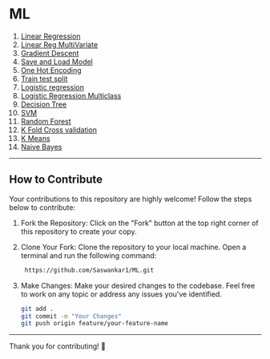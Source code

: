 # ML

1. [Linear Regression](1_linear_regression.ipynb)
2. [Linear Reg MultiVariate](2_linear_regression_multivariate.ipynb)
3. [Gradient Descent](gradient_descent.ipynb)
4. [Save and Load Model](4_save_and_load_model_using_pickle.ipynb)
5. [One Hot Encoding](one_hot_encoding.ipynb)
6. [Train test split](train_test_split.ipynb)
7. [Logistic regression](7_logistic_regression.ipynb)
8. [Logistic Regression Multiclass](8_logistic_regression_multiclass.ipynb)
9. [Decision Tree](9_decision_tree.ipynb)
10. [SVM](10_svm.ipynb)
11. [Random Forest](11_random_forest.ipynb)
12. [K Fold Cross validation](12_k_fold.ipynb)
13. [K Means](13_kmeans_tutorial.ipynb)
14. [Naive Bayes](14_naive_bayes_1_titanic_survival_prediction.ipynb)
----------------------------------------------------------------------------------------------

## How to Contribute

Your contributions to this repository are highly welcome! Follow the steps below to contribute:

1. Fork the Repository:
   Click on the "Fork" button at the top right corner of this repository to create your copy.

2. Clone Your Fork:
   Clone the repository to your local machine. Open a terminal and run the following command:
   ```bash
    https://github.com/Saswankar1/ML.git
   ```
3. Make Changes:
   Make your desired changes to the codebase. Feel free to work on any topic or address any issues you've identified.
   ```bash
   git add .
   git commit -m "Your Changes"
   git push origin feature/your-feature-name
   ```
----------------------------------------------------------------------------------------------


Thank you for contributing! 🚀

